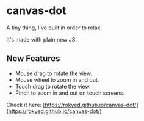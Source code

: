# canvas-dot

A tiny thing, I've built in order to relax.

It's made with plain new JS.

## New Features

- Mouse drag to rotate the view.
- Mouse wheel to zoom in and out.
- Touch drag to rotate the view.
- Pinch to zoom in and out on touch screens.

Check it here: [https://rokyed.github.io/canvas-dot/](https://rokyed.github.io/canvas-dot/)
